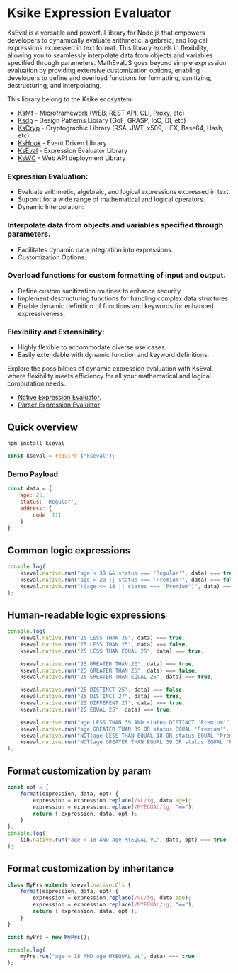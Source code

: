 # Ksike Expression Evaluator
KsEval is a versatile and powerful library for Node.js that empowers developers to dynamically evaluate arithmetic, algebraic, and logical expressions expressed in text format. This library excels in flexibility, allowing you to seamlessly interpolate data from objects and variables specified through parameters. MathEvalJS goes beyond simple expression evaluation by providing extensive customization options, enabling developers to define and overload functions for formatting, sanitizing, destructuring, and interpolating.

This library belong to the Ksike ecosystem:
- [KsMf](https://www.npmjs.com/package/ksmf) - Microframework (WEB, REST API, CLI, Proxy, etc)
- [Ksdp](https://www.npmjs.com/package/ksdp) - Design Patterns Library (GoF, GRASP, IoC, DI, etc)
- [KsCryp](https://www.npmjs.com/package/kscryp) - Cryptographic Library (RSA, JWT, x509, HEX, Base64, Hash, etc) 
- [KsHook](https://www.npmjs.com/package/kshook) - Event Driven Library
- [KsEval](https://www.npmjs.com/package/kseval) - Expression Evaluator Library 
- [KsWC](https://www.npmjs.com/package/kswc) - Web API deployment Library


### Expression Evaluation:

- Evaluate arithmetic, algebraic, and logical expressions expressed in text.
- Support for a wide range of mathematical and logical operators.
- Dynamic Interpolation:

### Interpolate data from objects and variables specified through parameters.
- Facilitates dynamic data integration into expressions.
- Customization Options:

### Overload functions for custom formatting of input and output.
- Define custom sanitization routines to enhance security.
- Implement destructuring functions for handling complex data structures.
- Enable dynamic definition of functions and keywords for enhanced expressiveness.

### Flexibility and Extensibility:
- Highly flexible to accommodate diverse use cases.
- Easily extendable with dynamic function and keyword definitions.


Explore the possibilities of dynamic expression evaluation with KsEval, where flexibility meets efficiency for all your mathematical and logical computation needs.

- [Native Expression Evaluator.](doc/native.md) 
- [Parser Expression Evaluator](doc/parser.md)


## Quick overview

```
npm install kseval
```

```js
const kseval = require ("kseval");
```

### Demo Payload 
```js
const data = {
    age: 25,
    status: 'Regular',
    address: {
        code: 111
    }
}
```

## Common logic expressions
```js
console.log(
    kseval.native.run("age < 39 && status === 'Regular'", data) === true,
    kseval.native.run("age > 20 || status === 'Premium'", data) === false,
    kseval.native.run("!(age <= 18 || status === 'Premium')", data) === true,
);
```

## Human-readable logic expressions
```js
console.log(
    kseval.native.run("25 LESS THAN 30", data) === true,
    kseval.native.run("25 LESS THAN 25", data) === false,
    kseval.native.run("25 LESS THAN EQUAL 25", data) === true,

    kseval.native.run("25 GREATER THAN 20", data) === true,
    kseval.native.run("25 GREATER THAN 25", data) === false,
    kseval.native.run("25 GREATER THAN EQUAL 25", data) === true,

    kseval.native.run("25 DISTINCT 25", data) === false,
    kseval.native.run("25 DISTINCT 27", data) === true,
    kseval.native.run("25 DIFFERENT 27", data) === true,
    kseval.native.run("25 EQUAL 25", data) === true,

    kseval.native.run("age LESS THAN 39 AND status DISTINCT 'Premium'", data) === true,
    kseval.native.run("age GREATER THAN 39 OR status EQUAL 'Premium'", data) === false,
    kseval.native.run("NOT(age LESS THAN EQUAL 18 OR status EQUAL 'Premium')", data) === true,
    kseval.native.run("NOT(age GREATER THAN EQUAL 39 OR status EQUAL 'Premium')", data) === true,
);
```

## Format customization by param
```js
const opt = {
    format(expression, data, opt) {
        expression = expression.replace(/VL/ig, data.age);
        expression = expression.replace(/MYEQUAL/ig, "==");
        return { expression, data, opt };
    }
};
console.log(
    lib.native.run("age > 18 AND age MYEQUAL VL", data, opt) === true
);
```

## Format customization by inheritance
```js
class MyPrs extends kseval.native.Cls {
    format(expression, data, opt) {
        expression = expression.replace(/VL/ig, data.age);
        expression = expression.replace(/MYEQUAL/ig, "==");
        return { expression, data, opt };
    }
}

const myPrs = new MyPrs();

console.log(
    myPrs.run("age > 18 AND age MYEQUAL VL", data) === true
);
```
